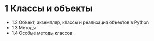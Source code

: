 # 1 Классы и объекты
- 1.2 Объект, экземпляр, классы и реализация объектов в Python
- 1.3 Методы
- 1.4 Особые методы классов